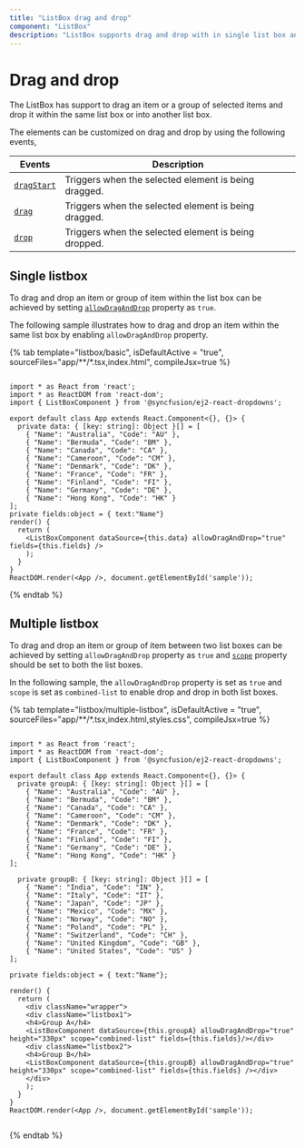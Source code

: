 ```yaml
---
title: "ListBox drag and drop"
component: "ListBox"
description: "ListBox supports drag and drop with in single list box and between two list boxes."
---
```


# Drag and drop

The ListBox has support to drag an item or a group of selected items and drop it within the same list box or into another list box.

The elements can be customized on drag and drop by using the following events,

| Events | Description |
|------|------|
| [`dragStart`](../api/list-box/#dragstart) | Triggers when the selected element is being dragged. |
| [`drag`](../api/list-box/#drag) | Triggers when the selected element is being dragged. |
| [`drop`](../api/list-box/#drop) | Triggers when the selected element is being dropped. |

## Single listbox

To drag and drop an item or group of item within the list box can be achieved by setting [`allowDragAndDrop`](../api/list-box/#allowdraganddrop) property as `true`.

The following sample illustrates how to drag and drop an item within the same list box by enabling `allowDragAndDrop` property.

{% tab template="listbox/basic", isDefaultActive = "true", sourceFiles="app/**/*.tsx,index.html", compileJsx=true %}

```tsx

import * as React from 'react';
import * as ReactDOM from 'react-dom';
import { ListBoxComponent } from '@syncfusion/ej2-react-dropdowns';

export default class App extends React.Component<{}, {}> {
  private data: { [key: string]: Object }[] = [
    { "Name": "Australia", "Code": "AU" },
    { "Name": "Bermuda", "Code": "BM" },
    { "Name": "Canada", "Code": "CA" },
    { "Name": "Cameroon", "Code": "CM" },
    { "Name": "Denmark", "Code": "DK" },
    { "Name": "France", "Code": "FR" },
    { "Name": "Finland", "Code": "FI" },
    { "Name": "Germany", "Code": "DE" },
    { "Name": "Hong Kong", "Code": "HK" }
];
private fields:object = { text:"Name"}
render() {
  return (
    <ListBoxComponent dataSource={this.data} allowDragAndDrop="true" fields={this.fields} />
    );
  }
}
ReactDOM.render(<App />, document.getElementById('sample'));

```

{% endtab %}

## Multiple listbox

To drag and drop an item or group of item between two list boxes can be achieved by setting `allowDragAndDrop` property as `true` and [`scope`](../api/list-box/#scope) property should be set to both the list boxes.

In the following sample, the `allowDragAndDrop` property is set as `true` and `scope` is set as `combined-list` to enable drop and drop in both list boxes.

{% tab template="listbox/multiple-listbox", isDefaultActive = "true", sourceFiles="app/**/*.tsx,index.html,styles.css", compileJsx=true %}

```tsx

import * as React from 'react';
import * as ReactDOM from 'react-dom';
import { ListBoxComponent } from '@syncfusion/ej2-react-dropdowns';

export default class App extends React.Component<{}, {}> {
  private groupA: { [key: string]: Object }[] = [
    { "Name": "Australia", "Code": "AU" },
    { "Name": "Bermuda", "Code": "BM" },
    { "Name": "Canada", "Code": "CA" },
    { "Name": "Cameroon", "Code": "CM" },
    { "Name": "Denmark", "Code": "DK" },
    { "Name": "France", "Code": "FR" },
    { "Name": "Finland", "Code": "FI" },
    { "Name": "Germany", "Code": "DE" },
    { "Name": "Hong Kong", "Code": "HK" }
];

  private groupB: { [key: string]: Object }[] = [
    { "Name": "India", "Code": "IN" },
    { "Name": "Italy", "Code": "IT" },
    { "Name": "Japan", "Code": "JP" },
    { "Name": "Mexico", "Code": "MX" },
    { "Name": "Norway", "Code": "NO" },
    { "Name": "Poland", "Code": "PL" },
    { "Name": "Switzerland", "Code": "CH" },
    { "Name": "United Kingdom", "Code": "GB" },
    { "Name": "United States", "Code": "US" }
];

private fields:object = { text:"Name"};

render() {
  return (
    <div className="wrapper">
    <div className="listbox1">
    <h4>Group A</h4>
    <ListBoxComponent dataSource={this.groupA} allowDragAndDrop="true" height="330px" scope="combined-list" fields={this.fields}/></div>
    <div className="listbox2">
    <h4>Group B</h4>
    <ListBoxComponent dataSource={this.groupB} allowDragAndDrop="true" height="330px" scope="combined-list" fields={this.fields} /></div>
    </div>
    );
  }
}
ReactDOM.render(<App />, document.getElementById('sample'));


```

{% endtab %}